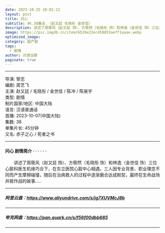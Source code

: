 ```yaml
---
date: 2023-10-25 10:01:12
layout: post
title: 问心
subtitle: 4K.38集全.（赵又廷 毛晓彤 金世佳）  
description: 讲述了周筱风（赵又廷 饰）、方筱然（毛晓彤 饰）和林逸（金世佳 饰）三位心脏科医生机缘巧合下，在东立医院心脏中心相遇，三人因专业背景、职业理念不同而产生摩擦碰撞...
image: https://pic.imgdb.cn/item/6528e22ec458853aeff1aaae.webp
optimized_image: 
category: 国产剧
tags:
  - 剧情
author: 对酒当歌
paginate: true
---
```


---

导演: 黎志  
编剧: 周艺飞  
主演: 赵又廷 / 毛晓彤 / 金世佳 / 陈冲 / 陈昊宇  
类型: 剧情  
制片国家/地区: 中国大陆  
语言: 汉语普通话  
首播: 2023-10-07(中国大陆)  
集数: 38  
单集片长: 45分钟  
又名: 赤子之心 / 死者之书  

---

#### 问心 剧情简介 · · · · · ·

　　讲述了周筱风（赵又廷 饰）、方筱然（毛晓彤 饰）和林逸（金世佳 饰）三位心脏科医生机缘巧合下，在东立医院心脏中心相遇。三人因专业背景、职业理念不同而产生摩擦碰撞，随后在治病救人的过程中逐渐磨合达成默契，最终在生命战场并肩作战的故事.....

---

##### 阿里云盘：<https://www.aliyundrive.com/s/jg7XUVMcJ8b>

---

##### 夸克网盘：<https://pan.quark.cn/s/f56f00dbb685>

---
